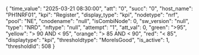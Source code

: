 {
            "time_value": "2025-03-21 08:30:00",
            "att": "0",
            "succ": "0",
            "host_name": "PH1NRF01",
            "kpi": "Register",
            "display_type": "kpi",
            "nodetype": "nrf",
            "pool": "NE",
            "cnodename": "null",
            "isCombiNode": 0,
            "sw_version": "null",
            "type": "NRD",
            "nftype": "null",
            "attempt": "1",
            "att_val": 0,
            "green": ">95",
            "yellow": "> 90 AND < 95",
            "orange": ">  85 AND <  90",
            "red": "< 85",
            "displaytype": "kpi",
            "thresholdtype": "MoreIsGood",
            "is_active": 1,
            "thresholdId": 508
        }
